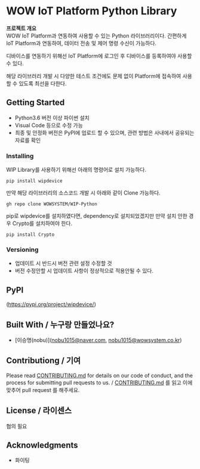 # WOW IoT Platform Python Library

**프로젝트 개요**  
WOW IoT Platform과 연동하여 사용할 수 있는 Python 라이브러리이다.
간편하게 IoT Platform과 연동하여, 데이터 전송 및 제어 명령 수신이 가능하다.

디바이스를 연동하기 위해선 IoT Platform에 로그인 후 디바이스를 등록하여야 사용할 수 있다.

해당 라이브러리 개발 시 다양한 테스트 조건에도 문제 없이 Platform에 접속하여 사용할 수 있도록 최선을 다한다.

## Getting Started
- Python3.6 버전 이상 파이썬 설치
- Visual Code 등으로 수정 가능
- 최종 및 안정화 버전은 PyPI에 업로드 할 수 있으며, 관련 방법은 사내에서 공유되는 자료를 확인


### Installing

WIP Library를 사용하기 위해선 아래의 명령어로 설치 가능하다.
```
pip install wipdevice
```

만약 해당 라이브러리의 소스코드 개발 시 아래와 같이 Clone 가능하다.
```
gh repo clone WOWSYSTEM/WIP-Python
```

pip로 wipdevice를 설치하였다면, dependency로 설치되었겠지만 만약 설치 안한 경우 Crypto를 설치하여야 한다.
```
pip install Crypto
```

### Versioning
* 업데이트 시 반드시 버전 관련 설정 수정할 것
* 버전 수정안할 시 업데이트 사항이 정상적으로 적용안될 수 있다.

## PyPI
(https://pypi.org/project/wipdevice/)

## Built With / 누구랑 만들었나요?
* [이승명(nobu)](nobu1015@naver.com, nobu1015@wowsystem.co.kr)

## Contributiong / 기여

Please read [CONTRIBUTING.md](https://gist.github.com/PurpleBooth/b24679402957c63ec426) for details on our code of conduct, and the process for submitting pull requests to us. / [CONTRIBUTING.md](https://gist.github.com/PurpleBooth/b24679402957c63ec426) 를 읽고 이에 맞추어 pull request 를 해주세요.

## License / 라이센스
협의 필요

## Acknowledgments
* 화이팅